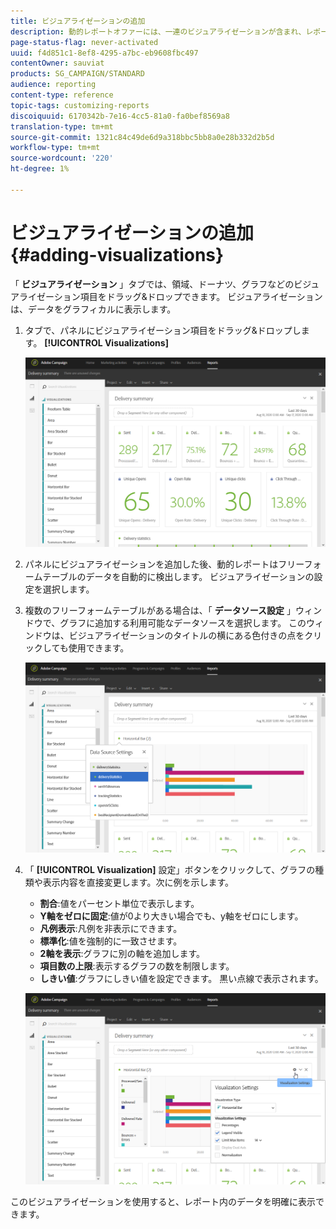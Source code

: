 ```yaml
---
title: ビジュアライゼーションの追加
description: 動的レポートオファーには、一連のビジュアライゼーションが含まれ、レポートにグラフィカル表現が追加されます。
page-status-flag: never-activated
uuid: f4d851c1-8ef8-4295-a7bc-eb9608fbc497
contentOwner: sauviat
products: SG_CAMPAIGN/STANDARD
audience: reporting
content-type: reference
topic-tags: customizing-reports
discoiquuid: 6170342b-7e16-4cc5-81a0-fa0bef8569a8
translation-type: tm+mt
source-git-commit: 1321c84c49de6d9a318bbc5bb8a0e28b332d2b5d
workflow-type: tm+mt
source-wordcount: '220'
ht-degree: 1%

---
```



# ビジュアライゼーションの追加{#adding-visualizations}

「 **ビジュアライゼーション** 」タブでは、領域、ドーナツ、グラフなどのビジュアライゼーション項目をドラッグ&amp;ドロップできます。 ビジュアライゼーションは、データをグラフィカルに表示します。

1. タブで、パネルにビジュアライゼーション項目をドラッグ&amp;ドロップします。 **[!UICONTROL Visualizations]**

   ![](assets/dynamic_report_visualization_1.png)

1. パネルにビジュアライゼーションを追加した後、動的レポートはフリーフォームテーブルのデータを自動的に検出します。 ビジュアライゼーションの設定を選択します。
1. 複数のフリーフォームテーブルがある場合は、「 **データソース設定** 」ウィンドウで、グラフに追加する利用可能なデータソースを選択します。 このウィンドウは、ビジュアライゼーションのタイトルの横にある色付きの点をクリックしても使用できます。

   ![](assets/dynamic_report_visualization_2.png)

1. 「 **[!UICONTROL Visualization]** 設定」ボタンをクリックして、グラフの種類や表示内容を直接変更します。次に例を示します。

   * **割合**:値をパーセント単位で表示します。
   * **Y軸をゼロに固定**:値が0より大きい場合でも、y軸をゼロにします。
   * **凡例表示**:凡例を非表示にできます。
   * **標準化**:値を強制的に一致させます。
   * **2軸を表示**:グラフに別の軸を追加します。
   * **項目数の上限**:表示するグラフの数を制限します。
   * **しきい値**:グラフにしきい値を設定できます。 黒い点線で表示されます。

   ![](assets/dynamic_report_visualization_3.png)

このビジュアライゼーションを使用すると、レポート内のデータを明確に表示できます。
